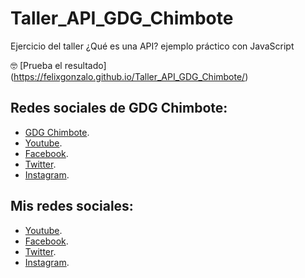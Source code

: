 # Taller_API_GDG_Chimbote
Ejercicio del taller ¿Qué es una API?  ejemplo práctico con JavaScript

🤓 [Prueba el resultado] (https://felixgonzalo.github.io/Taller_API_GDG_Chimbote/)

## Redes sociales de GDG Chimbote:
* [GDG Chimbote](https://gdg.community.dev/gdg-chimbote/).
* [Youtube](https://www.youtube.com/channel/UC1piTFxLbea8glLqYTzlCLA).
* [Facebook](https://www.facebook.com/gdgchimbote).
* [Twitter](https://twitter.com/gdgchimbote/).
* [Instagram](https://www.instagram.com/gdgchimbote/).

## Mis redes sociales:
* [Youtube](https://www.youtube.com/c/FelixCastro003).
* [Facebook](https://www.facebook.com/felixcastro003).
* [Twitter](https://twitter.com/felixcastro003).
* [Instagram](https://www.instagram.com/felixcastro003/).

